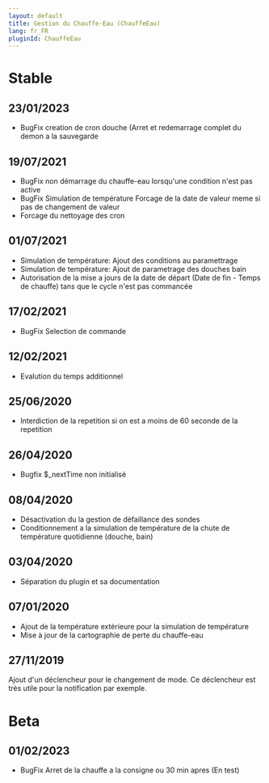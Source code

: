 ```yaml
---
layout: default
title: Gestion du Chauffe-Eau (ChauffeEau)
lang: fr_FR
pluginId: ChauffeEau
---
```


# Stable
## 23/01/2023
* BugFix creation de cron douche (Arret et redemarrage complet du demon a la sauvegarde


## 19/07/2021
* BugFix non démarrage du chauffe-eau lorsqu'une condition n'est pas active
* BugFix Simulation de température Forcage de la date de valeur meme si pas de changement de valeur
* Forcage du nettoyage des cron

## 01/07/2021
* Simulation de température: Ajout des conditions au paramettrage
* Simulation de température: Ajout de parametrage des douches bain
* Autorisation de la mise a jours de la date de départ (Date de fin - Temps de chauffe) tans que le cycle n'est pas commancée

## 17/02/2021
* BugFix Selection de commande

## 12/02/2021
* Evalution du temps additionnel

## 25/06/2020
* Interdiction de la repetition si on est a moins de 60 seconde de la repetition

## 26/04/2020
* Bugfix $_nextTime  non initialisé

## 08/04/2020
* Désactivation du la gestion de défaillance des sondes
* Conditionnement a la simulation de température de la chute de température quotidienne (douche, bain)

## 03/04/2020
* Séparation du plugin et sa documentation

## 07/01/2020
* Ajout de la température extérieure pour la simulation de température
* Mise à jour de la cartographie de perte du chauffe-eau

## 27/11/2019
Ajout d'un déclencheur pour le changement de mode.
Ce déclencheur est très utile pour la notification par exemple.

# Beta
## 01/02/2023
* BugFix Arret de la chauffe a la consigne ou 30 min apres (En test)
